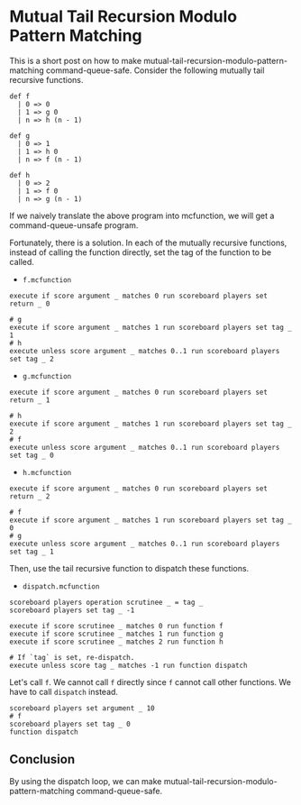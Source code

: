 # Mutual Tail Recursion Modulo Pattern Matching

This is a short post on how to make mutual-tail-recursion-modulo-pattern-matching command-queue-safe.
Consider the following mutually tail recursive functions.

```lean
def f
  | 0 => 0
  | 1 => g 0
  | n => h (n - 1)

def g
  | 0 => 1
  | 1 => h 0
  | n => f (n - 1)

def h
  | 0 => 2
  | 1 => f 0
  | n => g (n - 1)
```

If we naively translate the above program into mcfunction, we will get a command-queue-unsafe program.

Fortunately, there is a solution.
In each of the mutually recursive functions, instead of calling the function directly, set the tag of the function to be called.

- `f.mcfunction`
```mcfunction
execute if score argument _ matches 0 run scoreboard players set return _ 0

# g
execute if score argument _ matches 1 run scoreboard players set tag _ 1
# h
execute unless score argument _ matches 0..1 run scoreboard players set tag _ 2
```
- `g.mcfunction`
```mcfunction
execute if score argument _ matches 0 run scoreboard players set return _ 1

# h
execute if score argument _ matches 1 run scoreboard players set tag _ 2
# f
execute unless score argument _ matches 0..1 run scoreboard players set tag _ 0
```
- `h.mcfunction`
```mcfunction
execute if score argument _ matches 0 run scoreboard players set return _ 2

# f
execute if score argument _ matches 1 run scoreboard players set tag _ 0
# g
execute unless score argument _ matches 0..1 run scoreboard players set tag _ 1
```

Then, use the tail recursive function to dispatch these functions.

- `dispatch.mcfunction`
```mcfunction
scoreboard players operation scrutinee _ = tag _
scoreboard players set tag _ -1

execute if score scrutinee _ matches 0 run function f
execute if score scrutinee _ matches 1 run function g
execute if score scrutinee _ matches 2 run function h

# If `tag` is set, re-dispatch.
execute unless score tag _ matches -1 run function dispatch
```

Let's call `f`. We cannot call `f` directly since `f` cannot call other functions. We have to call `dispatch` instead.

```mcfunction
scoreboard players set argument _ 10
# f
scoreboard players set tag _ 0
function dispatch
```

## Conclusion

By using the dispatch loop, we can make mutual-tail-recursion-modulo-pattern-matching command-queue-safe.
